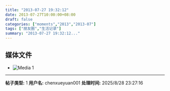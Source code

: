 ```yaml
---
title: "2013-07-27 19:32:12"
date: 2013-07-27T10:00:00+08:00
draft: false
categories: ["moments","2013","2013-07"]
tags: ["朋友圈","生活记录"]
summary: "2013-07-27 19:32:12..."
---
```


## 媒体文件

- ![Media 1](/Moments/photos/2013-07-27/201307271932120.jpg)

---

**帖子类型:** 1
**用户名:** chenxueyuan001
**处理时间:** 2025/8/28 23:27:16
